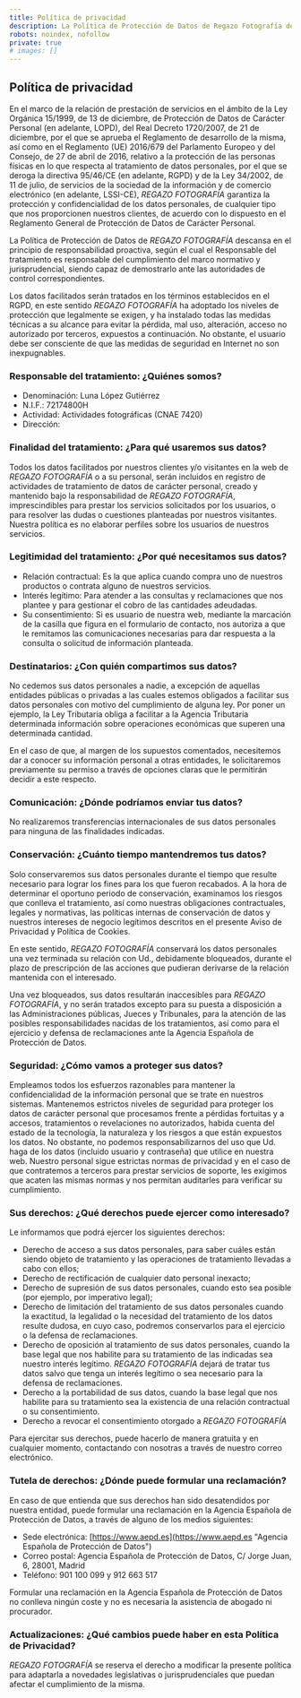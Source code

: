 ```yaml
---
title: Política de privacidad
description: La Política de Protección de Datos de Regazo Fotografía descansa en el principio de responsabilidad proactiva
robots: noindex, nofollow
private: true
# images: []
---
```


## Política de privacidad

En el marco de la relación de prestación de servicios en el ámbito de la Ley Orgánica 15/1999, de 13 de diciembre, de Protección de Datos de Carácter Personal (en adelante, LOPD), del Real Decreto 1720/2007, de 21 de diciembre, por el que se aprueba el Reglamento de desarrollo de la misma, así como en el Reglamento (UE) 2016/679 del Parlamento Europeo y del Consejo, de 27 de abril de 2016, relativo a la protección de las personas físicas en lo que respecta al tratamiento de datos personales, por el que se deroga la directiva 95/46/CE (en adelante, RGPD) y de la Ley 34/2002, de 11 de julio, de servicios de la sociedad de la información y de comercio electrónico (en adelante, LSSI-CE), *REGAZO FOTOGRAFÍA* garantiza la protección y confidencialidad de los datos personales, de cualquier tipo que nos proporcionen nuestros clientes, de acuerdo con lo dispuesto en el Reglamento General de Protección de Datos de Carácter Personal.

La Política de Protección de Datos de *REGAZO FOTOGRAFÍA* descansa en el principio de responsabilidad proactiva, según el cual el Responsable del tratamiento es responsable del cumplimiento del marco normativo y jurisprudencial, siendo capaz de demostrarlo ante las autoridades de control correspondientes.

Los datos facilitados serán tratados en los términos establecidos en el RGPD, en este sentido *REGAZO FOTOGRAFÍA* ha adoptado los niveles de protección que legalmente se exigen, y ha instalado todas las medidas técnicas a su alcance para evitar la pérdida, mal uso, alteración, acceso no autorizado por terceros, expuestos a continuación. No obstante, el usuario debe ser consciente de que las medidas de seguridad en Internet no son inexpugnables.

### Responsable del tratamiento: ¿Quiénes somos?

* Denominación: Luna López Gutiérrez
* N.I.F.: 72174800H
* Actividad: Actividades fotográficas (CNAE 7420)
* Dirección: &nbsp;

### Finalidad del tratamiento: ¿Para qué usaremos sus datos?

Todos los datos facilitados por nuestros clientes y/o visitantes en la web de *REGAZO FOTOGRAFÍA* o a su personal, serán incluidos en registro de actividades de tratamiento de datos de carácter personal, creado y mantenido bajo la responsabilidad de *REGAZO FOTOGRAFÍA*, imprescindibles para prestar los servicios solicitados por los usuarios, o para resolver las dudas o cuestiones planteadas por nuestros visitantes. Nuestra política es no elaborar perfiles sobre los usuarios de nuestros servicios.

### Legitimidad del tratamiento: ¿Por qué necesitamos sus datos?

* Relación contractual: Es la que aplica cuando compra uno de nuestros productos o contrata alguno de nuestros servicios.
* Interés legítimo: Para atender a las consultas y reclamaciones que nos plantee y para gestionar el cobro de las cantidades adeudadas.
* Su consentimiento: Si es usuario de nuestra web, mediante la marcación de la casilla que figura en el formulario de contacto, nos autoriza a que le remitamos las comunicaciones necesarias para dar respuesta a la consulta o solicitud de información planteada.

### Destinatarios: ¿Con quién compartimos sus datos?

No cedemos sus datos personales a nadie, a excepción de aquellas entidades públicas o privadas a las cuales estemos obligados a facilitar sus datos personales con motivo del cumplimiento de alguna ley. Por poner un ejemplo, la Ley Tributaria obliga a facilitar a la Agencia Tributaria determinada información sobre operaciones económicas que superen una determinada cantidad.

En el caso de que, al margen de los supuestos comentados, necesitemos dar a conocer su información personal a otras entidades, le solicitaremos previamente su permiso a través de opciones claras que le permitirán decidir a este respecto.

### Comunicación: ¿Dónde podríamos enviar tus datos?

No realizaremos transferencias internacionales de sus datos personales para ninguna de las finalidades indicadas.

### Conservación: ¿Cuánto tiempo mantendremos tus datos?

Solo conservaremos sus datos personales durante el tiempo que resulte necesario para lograr los fines para los que fueron recabados. A la hora de determinar el oportuno periodo de conservación, examinamos los riesgos que conlleva el tratamiento, así como nuestras obligaciones contractuales, legales y normativas, las políticas internas de conservación de datos y nuestros intereses de negocio legítimos descritos en el presente Aviso de Privacidad y Política de Cookies.

En este sentido, *REGAZO FOTOGRAFÍA* conservará los datos personales una vez terminada su relación con Ud., debidamente bloqueados, durante el plazo de prescripción de las acciones que pudieran derivarse de la relación mantenida con el interesado.

Una vez bloqueados, sus datos resultarán inaccesibles para *REGAZO FOTOGRAFÍA*, y no serán tratados excepto para su puesta a disposición a las Administraciones públicas, Jueces y Tribunales, para la atención de las posibles responsabilidades nacidas de los tratamientos, así como para el ejercicio y defensa de reclamaciones ante la Agencia Española de Protección de Datos.

### Seguridad: ¿Cómo vamos a proteger sus datos?

Empleamos todos los esfuerzos razonables para mantener la confidencialidad de la información personal que se trate en nuestros sistemas. Mantenemos estrictos niveles de seguridad para proteger los datos de carácter personal que procesamos frente a pérdidas fortuitas y a accesos, tratamientos o revelaciones no autorizados, habida cuenta del estado de la tecnología, la naturaleza y los riesgos a que están expuestos los datos. No obstante, no podemos responsabilizarnos del uso que Ud. haga de los datos (incluido usuario y contraseña) que utilice en nuestra web. Nuestro personal sigue estrictas normas de privacidad y en el caso de que contratemos a terceros para prestar servicios de soporte, les exigimos que acaten las mismas normas y nos permitan auditarles para verificar su cumplimiento.

### Sus derechos: ¿Qué derechos puede ejercer como interesado?

Le informamos que podrá ejercer los siguientes derechos:

* Derecho de acceso a sus datos personales, para saber cuáles están siendo objeto de tratamiento y las operaciones de tratamiento llevadas a cabo con ellos;
* Derecho de rectificación de cualquier dato personal inexacto;
* Derecho de supresión de sus datos personales, cuando esto sea posible (por ejemplo, por imperativo legal);
* Derecho de limitación del tratamiento de sus datos personales cuando la exactitud, la legalidad o la necesidad del tratamiento de los datos resulte dudosa, en cuyo caso, podremos conservarlos para el ejercicio o la defensa de reclamaciones.
* Derecho de oposición al tratamiento de sus datos personales, cuando la base legal que nos habilite para su tratamiento de las indicadas sea nuestro interés legítimo. *REGAZO FOTOGRAFÍA* dejará de tratar tus datos salvo que tenga un interés legítimo o sea necesario para la defensa de reclamaciones.
* Derecho a la portabilidad de sus datos, cuando la base legal que nos habilite para su tratamiento sea la existencia de una relación contractual o su consentimiento.
* Derecho a revocar el consentimiento otorgado a *REGAZO FOTOGRAFÍA*

Para ejercitar sus derechos, puede hacerlo de manera gratuita y en cualquier momento, contactando con nosotras a través de nuestro correo electrónico.

### Tutela de derechos: ¿Dónde puede formular una reclamación?

En caso de que entienda que sus derechos han sido desatendidos por nuestra entidad, puede formular una reclamación en la Agencia Española de Protección de Datos, a través de alguno de los medios siguientes:

* Sede electrónica: [https://www.aepd.es](https://www.aepd.es "Agencia Española de Protección de Datos")
* Correo postal: Agencia Española de Protección de Datos, C/ Jorge Juan, 6, 28001, Madrid
* Teléfono: 901 100 099 y 912 663 517

Formular una reclamación en la Agencia Española de Protección de Datos no conlleva ningún coste y no es necesaria la asistencia de abogado ni procurador.

### Actualizaciones: ¿Qué cambios puede haber en esta Política de Privacidad?

*REGAZO FOTOGRAFÍA* se reserva el derecho a modificar la presente política para adaptarla a novedades legislativas o jurisprudenciales que puedan afectar el cumplimiento de la misma.
